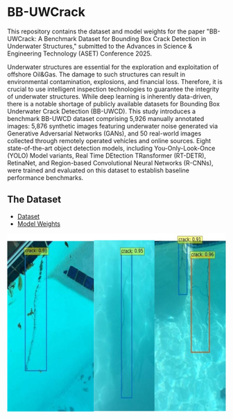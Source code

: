 # BB-UWCrack
This repository contains the dataset and model weights for the paper "BB-UWCrack: A Benchmark Dataset for Bounding Box Crack Detection in Underwater Structures," submitted to the Advances in Science & Engineering Technology (ASET) Conference 2025.

Underwater structures are essential for the exploration and exploitation of offshore Oil\&Gas. The damage to such structures can result in environmental contamination, explosions, and financial loss. Therefore, it is crucial to use intelligent inspection technologies to guarantee the integrity of underwater structures. While deep learning is inherently data-driven, there is a notable shortage of publicly available datasets for Bounding Box Underwater Crack Detection (BB-UWCD). This study introduces a benchmark BB-UWCD dataset comprising 5,926 manually annotated images: 5,876 synthetic images featuring underwater noise generated via Generative Adversarial Networks (GANs), and 50 real-world images collected through remotely operated vehicles and online sources. Eight state-of-the-art object detection models, including You-Only-Look-Once (YOLO) Model variants, Real Time DEtection TRansformer (RT-DETR), RetinaNet, and Region-based Convolutional Neural Networks (R-CNNs), were trained and evaluated on this dataset to establish baseline performance benchmarks.

## The Dataset
- [Dataset](https://drive.google.com/drive/folders/1TsYDMr0pHJNyavnBpQFxAUCwOJlVG2L1?usp=sharing)
- [Model Weights](https://drive.google.com/drive/folders/1O-ZkBD54nzkZM4Jb6nNjvJBT_47r5pVb)
  
![Detection Results](results2.png)

